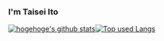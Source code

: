 ### I'm Taisei Ito

<!-- リポジトリステータス -->
[![hogehoge's github stats](https://github-readme-stats.vercel.app/api?username=kuma0128&hide=contribs&count_private=true&show_icons=true&theme=algolia)](https://github.com/kuma0128/)[![Top used Langs](https://github-readme-stats.vercel.app/api/top-langs/?username=kuma0128&layout=compact&theme=tokyonight&hide=css)](https://github.com/kuma0128/)
<!-- ソースコード統計 -->

<!--
**kuma0128/kuma0128** is a ✨ _special_ ✨ repository because its `README.md` (this file) appears on your GitHub profile.

Here are some ideas to get you started:

- 🔭 I’m currently working on ...
- 🌱 I’m currently learning ...
- 👯 I’m looking to collaborate on ...
- 🤔 I’m looking for help with ...
- 💬 Ask me about ...
- 📫 How to reach me: ...
- 😄 Pronouns: ...
- ⚡ Fun fact: ...
-->
